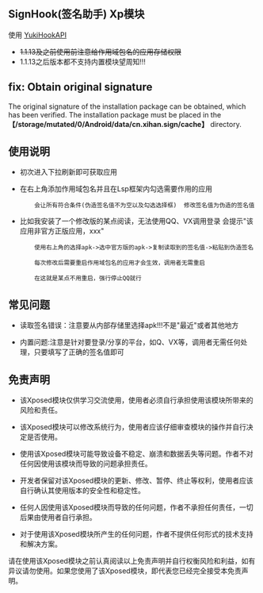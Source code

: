 ## SignHook(签名助手) Xp模块

使用 [YukiHookAPI](https://github.com/fankes/YukiHookAPI)

* ~~1.1.13及之前使用前注意给作用域包名的应用存储权限~~
* 1.1.13之后版本都不支持内置模块望周知!!!

## fix: Obtain original signature
The original signature of the installation package can be obtained, which has been verified.
The installation package must be placed in the **【/storage/mutated/0/Android/data/cn.xihan.sign/cache】** directory.

## 使用说明

* 初次进入下拉刷新即可获取应用

* 在右上角添加作用域包名并且在Lsp框架内勾选需要作用的应用

          会让所有符合条件(伪造签名值不为空以及勾选选择框)  修改签名值为伪造的签名值

* 比如我安装了一个修改版的某点阅读，无法使用QQ、VX调用登录 会提示"该应用非官方正版应用，xxx"

          使用右上角的选择apk->选中官方版的apk->复制读取到的签名值->粘贴到伪造签名

          每次修改后需要重启作用域包名的应用才会生效，调用者无需重启

          在这就是某点不用重启，强行停止QQ就行

## 常见问题

* 读取签名错误：注意要从内部存储里选择apk!!!不是"最近"或者其他地方

* 内置问题:注意是针对要登录/分享的平台，如Q、VX等，调用者无需任何处理，只要填写了正确的签名值即可

## 免责声明

* 该Xposed模块仅供学习交流使用，使用者必须自行承担使用该模块所带来的风险和责任。

* 该Xposed模块可以修改系统行为，使用者应该仔细审查模块的操作并自行决定是否使用。
* 使用该Xposed模块可能导致设备不稳定、崩溃和数据丢失等问题。作者不对任何因使用该模块而导致的问题承担责任。
* 开发者保留对该Xposed模块的更新、修改、暂停、终止等权利，使用者应该自行确认其使用版本的安全性和稳定性。
* 任何人因使用该Xposed模块而导致的任何问题，作者不承担任何责任，一切后果由使用者自行承担。
* 对于使用该Xposed模块所产生的任何问题，作者不提供任何形式的技术支持和解决方案。

请在使用该Xposed模块之前认真阅读以上免责声明并自行权衡风险和利益，如有异议请勿使用。如果您使用了该Xposed模块，即代表您已经完全接受本免责声明。
